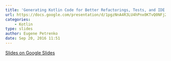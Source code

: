 ```yaml
---
title: 'Generating Kotlin Code for Better Refactorings, Tests, and IDE Support'
url: https://docs.google.com/presentation/d/1pgzNnA4R3LU4hPnx0KTvQ0NFj23rPyq-ROr8kOiaxlM/edit#slide=id.p
categories:
    - Kotlin
type: slides
author: Eugene Petrenko
date: Sep 20, 2016 11:51
---
```

[Slides on Google Slides](https://docs.google.com/presentation/d/1pgzNnA4R3LU4hPnx0KTvQ0NFj23rPyq-ROr8kOiaxlM/edit#slide=id.p)

